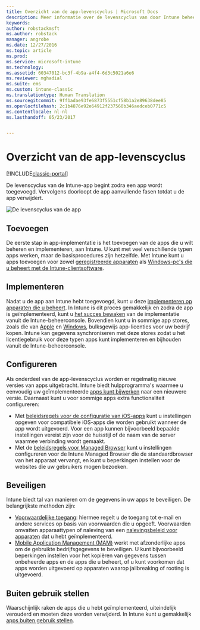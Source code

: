 ```yaml
---
title: Overzicht van de app-levenscyclus | Microsoft Docs
description: Meer informatie over de levenscyclus van door Intune beheerde apps; van het toevoegen tot het moment waarop ze buiten gebruik worden gesteld.
keywords: 
author: robstackmsft
ms.author: robstack
manager: angrobe
ms.date: 12/27/2016
ms.topic: article
ms.prod: 
ms.service: microsoft-intune
ms.technology: 
ms.assetid: 60347012-bc3f-4b9a-a4f4-6d3c5021a6e6
ms.reviewer: mghadial
ms.suite: ems
ms.custom: intune-classic
ms.translationtype: Human Translation
ms.sourcegitcommit: 9ff1adae93fe6873f5551cf58b1a2e89638dee85
ms.openlocfilehash: 2c1b4876e92e64912f237560b346aedceb0771c5
ms.contentlocale: nl-nl
ms.lasthandoff: 05/23/2017


---
```


# <a name="overview-of-the-app-lifecycle"></a>Overzicht van de app-levenscyclus

[!INCLUDE[classic-portal](../includes/classic-portal.md)]

De levenscyclus van de Intune-app begint zodra een app wordt toegevoegd. Vervolgens doorloopt de app aanvullende fasen totdat u de app verwijdert.

![De levenscyclus van de app](./media/app-lifecycle.png "de levenscyclus van de Intune-app")

## <a name="add"></a>Toevoegen

De eerste stap in app-implementatie is het toevoegen van de apps die u wilt beheren en implementeren, aan Intune. U kunt met veel verschillende typen apps werken, maar de basisprocedures zijn hetzelfde. Met Intune kunt u apps toevoegen voor zowel [geregistreerde apparaten](add-apps-for-mobile-devices-in-microsoft-intune.md) als [Windows-pc's die u beheert met de Intune-clientsoftware](add-apps-for-windows-pcs-in-microsoft-intune.md).

## <a name="deploy"></a>Implementeren

Nadat u de app aan Intune hebt toegevoegd, kunt u deze [implementeren op apparaten die u beheert](deploy-apps.md). In Intune is dit proces gemakkelijk en zodra de app is geïmplementeerd, kunt u [het succes bewaken](monitor-apps-in-microsoft-intune.md) van de implementatie vanuit de Intune-beheerconsole. Bovendien kunt u in sommige app stores, zoals die van [Apple](manage-ios-apps-you-purchased-through-a-volume-purchase-program-with-microsoft-intune.md) en [Windows](manage-apps-you-purchased-from-the-windows-store-for-business-with-microsoft-intune.md), bulksgewijs app-licenties voor uw bedrijf kopen. Intune kan gegevens synchroniseren met deze stores zodat u het licentiegebruik voor deze typen apps kunt implementeren en bijhouden vanuit de Intune-beheerconsole.

## <a name="configure"></a>Configureren

Als onderdeel van de app-levenscyclus worden er regelmatig nieuwe versies van apps uitgebracht. Intune biedt hulpprogramma's waarmee u eenvoudig uw geïmplementeerde [apps kunt bijwerken](update-apps-using-microsoft-intune.md) naar een nieuwere versie. Daarnaast kunt u voor sommige apps extra functionaliteit configureren:
- Met [beleidsregels voor de configuratie van iOS-apps](configure-ios-apps-with-mobile-app-configuration-policies-in-microsoft-intune.md) kunt u instellingen opgeven voor compatibele iOS-apps die worden gebruikt wanneer de app wordt uitgevoerd. Voor een app kunnen bijvoorbeeld bepaalde instellingen vereist zijn voor de huisstijl of de naam van de server waarmee verbinding wordt gemaakt.
- Met de [beleidsregels voor Managed Browser](manage-internet-access-using-managed-browser-policies.md) kunt u instellingen configureren voor de Intune Managed Browser die de standaardbrowser van het apparaat vervangt, en kunt u beperkingen instellen voor de websites die uw gebruikers mogen bezoeken.

## <a name="protect"></a>Beveiligen

Intune biedt tal van manieren om de gegevens in uw apps te beveiligen. De belangrijkste methoden zijn:
- [Voorwaardelijke toegang](restrict-access-to-email-and-o365-services-with-microsoft-intune.md): hiermee regelt u de toegang tot e-mail en andere services op basis van voorwaarden die u opgeeft. Voorwaarden omvatten apparaattypen of naleving van een [nalevingsbeleid voor apparaten](introduction-to-device-compliance-policies-in-microsoft-intune.md) dat u hebt geïmplementeerd.
- [Mobile Application Management (MAM)](protect-app-data-using-mobile-app-management-policies-with-microsoft-intune.md) werkt met afzonderlijke apps om de gebruikte bedrijfsgegevens te beveiligen. U kunt bijvoorbeeld beperkingen instellen voor het kopiëren van gegevens tussen onbeheerde apps en de apps die u beheert, of u kunt voorkomen dat apps worden uitgevoerd op apparaten waarop jailbreaking of rooting is uitgevoerd.

## <a name="retire"></a>Buiten gebruik stellen

Waarschijnlijk raken de apps die u hebt geïmplementeerd, uiteindelijk verouderd en moeten deze worden verwijderd. In Intune kunt u gemakkelijk [apps buiten gebruik stellen](retire-apps-using-microsoft-intune.md).

